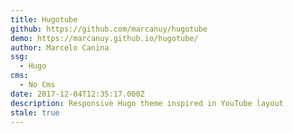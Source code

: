 ```yaml
---
title: Hugotube
github: https://github.com/marcanuy/hugotube
demo: https://marcanuy.github.io/hugotube/
author: Marcelo Canina
ssg:
  - Hugo
cms:
  - No Cms
date: 2017-12-04T12:35:17.000Z
description: Responsive Hugo theme inspired in YouTube layout
stale: true
---
```

